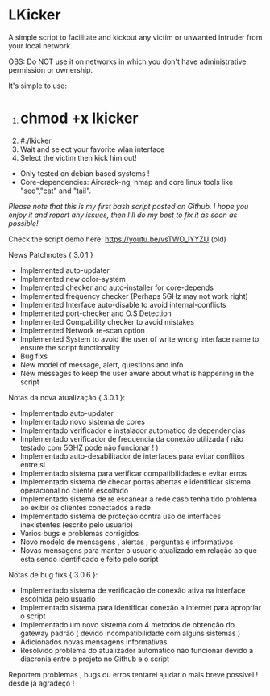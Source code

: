 # LKicker
A simple script to facilitate and kickout any victim or unwanted intruder from your local network.

OBS: Do NOT use it on networks in which you don't have administrative permission or ownership.

It's simple to use:

1) # chmod +x lkicker
2) #./lkicker
3) Wait and select your favorite wlan interface
4) Select the victim then kick him out!
 * Only tested on debian based systems !
 * Core-dependencies: Aircrack-ng, nmap and core linux tools like "sed","cat" and "tail".

_Please note that this is my first bash script posted on Github. I hope you enjoy it and report any issues, then I'll do my best to fix it as soon as possible!_

Check the script demo here: https://youtu.be/vsTWO_IYYZU (old)


News Patchnotes { 3.0.1 }
 - Implemented auto-updater
 - Implemented new color-system
 - Implemented checker and auto-installer for core-depends
 - Implemented frequency checker (Perhaps 5GHz may not work right)
 - Implemented Interface auto-disable to avoid internal-conflicts
 - Implemented port-checker and O.S Detection
 - Implemented Compability checker to avoid mistakes
 - Implemented Network re-scan option
 - Implemented System to avoid the user of write wrong interface name to ensure the script functionality
 - Bug fixs
 - New model of message, alert, questions and info
 - New messages to keep the user aware about what is happening in the script

Notas da nova atualização { 3.0.1 }:
 - Implementado auto-updater
 - Implementado novo sistema de cores
 - Implementado verificador e instalador automatico de dependencias
 - Implementado verificador de frequencia da conexão utilizada ( não testado com 5GHZ pode não funcionar ! )
 - Implementado auto-desabilitador de interfaces para evitar conflitos entre si
 - Implementado sistema para verificar compatibilidades e evitar erros
 - Implementado sistema de checar portas abertas e identificar sistema operacional no cliente escolhido
 - Implementado sistema de re escanear a rede caso tenha tido problema ao exibir os clientes conectados a rede
 - Implementado sistema de proteção contra uso de interfaces inexistentes (escrito pelo usuario)
 - Varios bugs e problemas corrigidos
 - Novo modelo de mensagens , alertas , perguntas e informativos
 - Novas mensagens para manter o usuario atualizado em relação ao que esta sendo identificado e feito pelo script
 
 
 
 Notas de bug fixs { 3.0.6 }:
  - Implementado sistema de verificação de conexão ativa na interface escolhida pelo usuario
  - Implementado sistema para identificar conexão a internet para apropriar o script
  - Implementado um novo sistema com 4 metodos de obtenção do gateway padrão ( devido incompatibilidade com alguns sistemas )
  - Adicionados novas mensagens informativas
  - Resolvido problema do atualizador automatico não funcionar devido a diacronia entre o projeto no Github e o script

Reportem problemas , bugs ou erros tentarei ajudar o mais breve possivel ! desde já agradeço !
